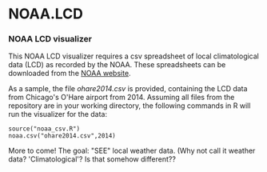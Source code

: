 # NOAA.LCD
### NOAA LCD visualizer

This NOAA LCD visualizer requires a csv spreadsheet of local climatological data (LCD) as recorded by the NOAA.  These spreadsheets can be downloaded from the [NOAA website](https://www.ncdc.noaa.gov/cdo-web/datatools/lcd).  

As a sample, the file _ohare2014.csv_ is provided, containing the LCD data from Chicago's O'Hare airport from 2014.  Assuming all files from the repository are in your working directory, the following commands in R will run the visualizer for the data:

```{
source("noaa_csv.R")
noaa.csv("ohare2014.csv",2014)
```

More to come!  The goal:  "SEE" local weather data.  (Why not call it weather data?  'Climatological'?  Is that somehow different??
